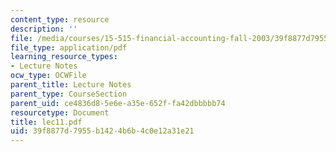 ```yaml
---
content_type: resource
description: ''
file: /media/courses/15-515-financial-accounting-fall-2003/39f8877d7955b1424b6b4c0e12a31e21_lec11.pdf
file_type: application/pdf
learning_resource_types:
- Lecture Notes
ocw_type: OCWFile
parent_title: Lecture Notes
parent_type: CourseSection
parent_uid: ce4836d8-5e6e-a35e-652f-fa42dbbbbb74
resourcetype: Document
title: lec11.pdf
uid: 39f8877d-7955-b142-4b6b-4c0e12a31e21
---
```

